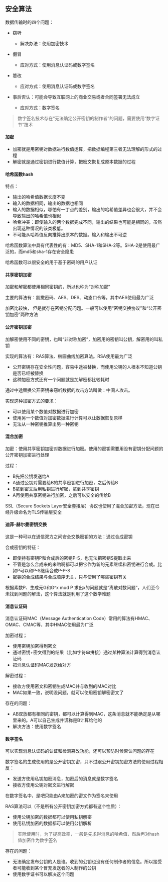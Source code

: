 ## 安全算法

数据传输时的四个问题：
- 窃听
    - 解决办法：使用加密技术
   
- 假冒
    - 应对方式：使用消息认证码或数字签名
- 篡改
    - 应对方式：使用消息认证码或数字签名
    
- 事后否认：可能会导致互联网上的商业交易或者合同签署无法成立
    - 应对方式：数字签名
    
> 数字签名技术存在“无法确定公开密钥的制作者”的问题，需要使用“数字证书”技术


#### 加密
- 加密就是用密钥对数据进行数值运算，把数据编程第三者无法理解的形式的过程
- 解密就是通过密钥进行数值计算，把密文恢复成原本数据的过程



#### 哈希函数hash
特点：
- 输出的哈希值数据长度不变
- 输入的数据相同，输出的数据也相同
- 输入的数据相似，哪怕有一丁点的差别，输出的哈希值差异也会很大，并不会导致输出的哈希值也相似
- 哈希冲突：即使输入的两个数据完成不同，输出的结果也可能是相同的，虽然出现这种情况的该类极低。
- 不可能从哈希值反向推算出原本的数据。输入和输出不可逆

哈希函数算法中具有代表性的有：MD5、SHA-1和SHA-2等。SHA-2是使用最广泛的，而md5和sha-1存在安全隐患


哈希函数可以很安全的用于基于密码的用户认证

#### 共享密钥加密
加密和解密都使用相同密钥的，所以也称为“对称加密”

主要的算法有：凯撒密码、AES、DES、动态口令等。其中AES使用最为广泛

加密比较快， 但是就存在密钥分配问题。一般可以使用“密钥交换协议”和“公开密钥加密”两种方法



#### 公开密钥加密
加解密使用不同的密钥，也叫“非对称加密”，加密用的密钥叫公钥，解密用的叫私钥

实现的算法有：RAS算法、椭圆曲线加密算法。RSA使用最为广泛

- 公开密钥存在安全性问题，容易中途被替换，而使用公钥的人根本不知道公钥是否已经被替换
- 这种加密方式还有一个问题就是加解密都比较耗时

通过中途替换公开密钥来窃听数据的攻击方法叫做：中间人攻击。

实现这种加密方式的要求：
- 可以使用某个数值对数据进行加密
- 使用另一个数值对加密数据进行计算可以让数据恢复原样
- 无法从一种密钥推算出另一种密钥

#### 混合加密
加密：使用共享密钥加密对数据进行加密。使用的密钥需要用没有密钥分配问题的公开密钥加密进行处理

过程：
- B先把公钥发送给A
- A通过公钥对需要给B的共享密钥进行加密，之后传给B
- B拿到密文后用私钥进行解密，拿到共享密钥
- A再使用共享密钥进行加密，之后可以安全的传给B


SSL（Secure Sockets Layer安全套接层）协议也使用了混合加密方法，现在已经升级命名为TLS传输层安全

#### 迪菲-赫尔曼密钥交换
这是一种可以在通信双方之间安全交换密钥的方法：通过合成密钥

合成密钥的特征：
- 即使持有密钥P和合成后的密钥P-S，也无法把密钥S提取出来
- 不管是怎么合成来的米哟啊都可以把它作为新的元素继续和密钥进行合成。比如P可以和P-S继续合成P-P-S
- 密钥的合成结果与合成顺序无关，只与使用了哪些密钥有关

根据素数P、生成元G和G^x mod P 求出x的问题就是“离散对数问题”，人们至今未找到问题的解法，这个算法就是利用了这个数学难题

#### 消息认证码
消息认证码MAC（Message Authentication Code）常用的算法有HMAC、OMAC、CMAC等，其中HMAC使用最为广泛

加密过程；
- 使用密钥加密得到密文
- 通过密钥+密文得到的结果（比如字符串拼接）通过某种算法计算得到消息认证码
- 把消息认证码MAC发送给对方

解密过程：
- 接收方使用密文和密钥生成MAC并与收到的MAC对比
- MAC如果一致，说明没问题，就可以使用密钥解密密文了

存在的问题：
- AB双放都有相同的密钥，都可以计算得到MAC，这条消息就不能确定是从哪里来的。A可以自己生成并谎称是B计算给他的
- 解决方法：使用数字签名


#### 数字签名
可以实现消息认证码的认证和检测篡改功能，还可以预防时候否认问题的存在

数字签名的生成使用的是公开密钥加密，只不过跟公开密钥加密方法的使用过程相反：
- 发送方使用私钥加密消息，加密后的消息就是数字签名
- 接收方使用公钥对密文进行解密

在数字签名中，是吧只能由A来加密的密文作为签名来使用

RAS算法可以（不是所有公开密钥加密方式都有这个性质）：
- 使用公钥加密的数据都可以使用私钥解密
- 使用私钥加密的数据都可以使用公钥解析

> 实际使用时，为了提高效率，一般是先求得消息的哈希值，然后再对hash值加密作为数字签名

存在的问题：
- 无法确定发布公钥的人是谁。收到的公钥也没有任何制作者的信息。所以接受者可能收到某个冒充发送者的人制作的公钥
- 使用数字证书可以解决这个问题

